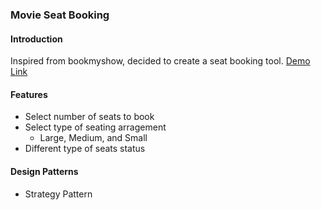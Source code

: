 ### Movie Seat Booking

#### Introduction
Inspired from bookmyshow, decided to create a seat booking tool. [Demo Link](https://github.com/iamraviprakash/movie-seat-booking)


#### Features
* Select number of seats to book
* Select type of seating arragement
  - Large, Medium, and Small
* Different type of seats status

#### Design Patterns
* Strategy Pattern
